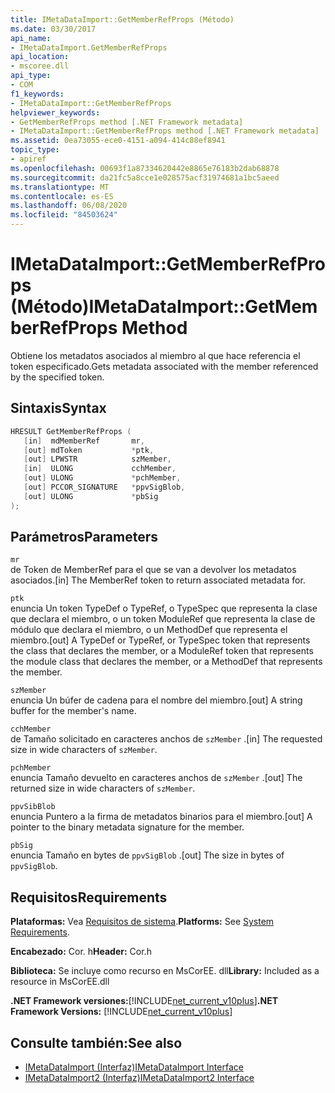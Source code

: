 ```yaml
---
title: IMetaDataImport::GetMemberRefProps (Método)
ms.date: 03/30/2017
api_name:
- IMetaDataImport.GetMemberRefProps
api_location:
- mscoree.dll
api_type:
- COM
f1_keywords:
- IMetaDataImport::GetMemberRefProps
helpviewer_keywords:
- GetMemberRefProps method [.NET Framework metadata]
- IMetaDataImport::GetMemberRefProps method [.NET Framework metadata]
ms.assetid: 0ea73055-ece0-4151-a094-414c88ef8941
topic_type:
- apiref
ms.openlocfilehash: 00693f1a87334620442e8865e76183b2dab68878
ms.sourcegitcommit: da21fc5a8cce1e028575acf31974681a1bc5aeed
ms.translationtype: MT
ms.contentlocale: es-ES
ms.lasthandoff: 06/08/2020
ms.locfileid: "84503624"
---
```

# <a name="imetadataimportgetmemberrefprops-method"></a><span data-ttu-id="2bd3c-102">IMetaDataImport::GetMemberRefProps (Método)</span><span class="sxs-lookup"><span data-stu-id="2bd3c-102">IMetaDataImport::GetMemberRefProps Method</span></span>
<span data-ttu-id="2bd3c-103">Obtiene los metadatos asociados al miembro al que hace referencia el token especificado.</span><span class="sxs-lookup"><span data-stu-id="2bd3c-103">Gets metadata associated with the member referenced by the specified token.</span></span>  
  
## <a name="syntax"></a><span data-ttu-id="2bd3c-104">Sintaxis</span><span class="sxs-lookup"><span data-stu-id="2bd3c-104">Syntax</span></span>  
  
```cpp  
HRESULT GetMemberRefProps (  
   [in]  mdMemberRef       mr,
   [out] mdToken           *ptk,
   [out] LPWSTR            szMember,
   [in]  ULONG             cchMember,
   [out] ULONG             *pchMember,
   [out] PCCOR_SIGNATURE   *ppvSigBlob,
   [out] ULONG             *pbSig
);  
```  
  
## <a name="parameters"></a><span data-ttu-id="2bd3c-105">Parámetros</span><span class="sxs-lookup"><span data-stu-id="2bd3c-105">Parameters</span></span>  
 `mr`  
 <span data-ttu-id="2bd3c-106">de Token de MemberRef para el que se van a devolver los metadatos asociados.</span><span class="sxs-lookup"><span data-stu-id="2bd3c-106">[in] The MemberRef token to return associated metadata for.</span></span>  
  
 `ptk`  
 <span data-ttu-id="2bd3c-107">enuncia Un token TypeDef o TypeRef, o TypeSpec que representa la clase que declara el miembro, o un token ModuleRef que representa la clase de módulo que declara el miembro, o un MethodDef que representa el miembro.</span><span class="sxs-lookup"><span data-stu-id="2bd3c-107">[out] A TypeDef or TypeRef, or TypeSpec token that represents the class that declares the member, or a ModuleRef token that represents the module class that declares the member, or a MethodDef that represents the member.</span></span>  
  
 `szMember`  
 <span data-ttu-id="2bd3c-108">enuncia Un búfer de cadena para el nombre del miembro.</span><span class="sxs-lookup"><span data-stu-id="2bd3c-108">[out] A string buffer for the member's name.</span></span>  
  
 `cchMember`  
 <span data-ttu-id="2bd3c-109">de Tamaño solicitado en caracteres anchos de `szMember` .</span><span class="sxs-lookup"><span data-stu-id="2bd3c-109">[in] The requested size in wide characters of `szMember`.</span></span>  
  
 `pchMember`  
 <span data-ttu-id="2bd3c-110">enuncia Tamaño devuelto en caracteres anchos de `szMember` .</span><span class="sxs-lookup"><span data-stu-id="2bd3c-110">[out] The returned size in wide characters of `szMember`.</span></span>  
  
 `ppvSibBlob`  
 <span data-ttu-id="2bd3c-111">enuncia Puntero a la firma de metadatos binarios para el miembro.</span><span class="sxs-lookup"><span data-stu-id="2bd3c-111">[out] A pointer to the binary metadata signature for the member.</span></span>  
  
 `pbSig`  
 <span data-ttu-id="2bd3c-112">enuncia Tamaño en bytes de `ppvSigBlob` .</span><span class="sxs-lookup"><span data-stu-id="2bd3c-112">[out] The size in bytes of `ppvSigBlob`.</span></span>  
  
## <a name="requirements"></a><span data-ttu-id="2bd3c-113">Requisitos</span><span class="sxs-lookup"><span data-stu-id="2bd3c-113">Requirements</span></span>  
 <span data-ttu-id="2bd3c-114">**Plataformas:** Vea [Requisitos de sistema](../../get-started/system-requirements.md).</span><span class="sxs-lookup"><span data-stu-id="2bd3c-114">**Platforms:** See [System Requirements](../../get-started/system-requirements.md).</span></span>  
  
 <span data-ttu-id="2bd3c-115">**Encabezado:** Cor. h</span><span class="sxs-lookup"><span data-stu-id="2bd3c-115">**Header:** Cor.h</span></span>  
  
 <span data-ttu-id="2bd3c-116">**Biblioteca:** Se incluye como recurso en MsCorEE. dll</span><span class="sxs-lookup"><span data-stu-id="2bd3c-116">**Library:** Included as a resource in MsCorEE.dll</span></span>  
  
 <span data-ttu-id="2bd3c-117">**.NET Framework versiones:**[!INCLUDE[net_current_v10plus](../../../../includes/net-current-v10plus-md.md)]</span><span class="sxs-lookup"><span data-stu-id="2bd3c-117">**.NET Framework Versions:** [!INCLUDE[net_current_v10plus](../../../../includes/net-current-v10plus-md.md)]</span></span>  
  
## <a name="see-also"></a><span data-ttu-id="2bd3c-118">Consulte también:</span><span class="sxs-lookup"><span data-stu-id="2bd3c-118">See also</span></span>

- [<span data-ttu-id="2bd3c-119">IMetaDataImport (Interfaz)</span><span class="sxs-lookup"><span data-stu-id="2bd3c-119">IMetaDataImport Interface</span></span>](imetadataimport-interface.md)
- [<span data-ttu-id="2bd3c-120">IMetaDataImport2 (Interfaz)</span><span class="sxs-lookup"><span data-stu-id="2bd3c-120">IMetaDataImport2 Interface</span></span>](imetadataimport2-interface.md)
